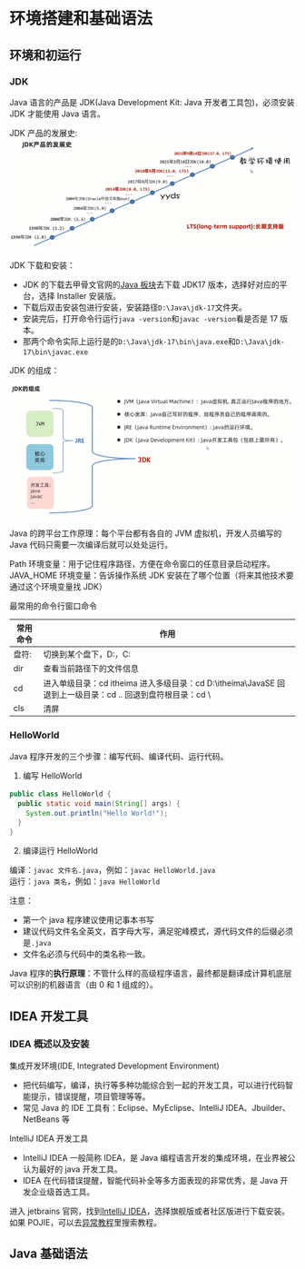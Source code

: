# 环境搭建和基础语法

## 环境和初运行

### JDK

Java 语言的产品是 JDK(Java Development Kit: Java 开发者工具包)，必须安装 JDK 才能使用 Java 语言。

JDK 产品的发展史:  
![JDK产品的发展史](./img/1.环境搭建和基础语法/JDK产品的发展史.png)

JDK 下载和安装：

- JDK 的下载去甲骨文官网的[Java 板块](https://www.oracle.com/java/technologies/downloads/#jdk17-windows)去下载 JDK17 版本，选择好对应的平台，选择 Installer 安装版。
- 下载后双击安装包进行安装，安装路径`D:\Java\jdk-17`文件夹。
- 安装完后，打开命令行运行`java -version`和`javac -version`看是否是 17 版本。
- 那两个命令实际上运行是的`D:\Java\jdk-17\bin\java.exe`和`D:\Java\jdk-17\bin\javac.exe`

JDK 的组成：

![JDK的组成](./img/1.环境搭建和基础语法/JDK的组成.png)

Java 的跨平台工作原理：每个平台都有各自的 JVM 虚拟机，开发人员编写的 Java 代码只需要一次编译后就可以处处运行。

Path 环境变量：用于记住程序路径，方便在命令窗口的任意目录启动程序。
JAVA_HOME 环境变量：告诉操作系统 JDK 安装在了哪个位置（将来其他技术要通过这个环境变量找 JDK）

最常用的命令行窗口命令

| 常用命令 | 作用                                                                                                        |
| -------- | ----------------------------------------------------------------------------------------------------------- |
| 盘符:    | 切换到某个盘下，D:，C:                                                                                      |
| dir      | 查看当前路径下的文件信息                                                                                    |
| cd       | 进入单级目录：cd itheima 进入多级目录：cd D:\itheima\JavaSE 回退到上一级目录：cd .. 回退到盘符根目录：cd \  |
| cls      | 清屏                                                                                                        |

### HelloWorld

Java 程序开发的三个步骤：编写代码、编译代码、运行代码。

1. 编写 HelloWorld

```java
public class HelloWorld {
  public static void main(String[] args) {
    System.out.println("Hello World!");
  }
}
```

2. 编译运行 HelloWorld

编译：`javac 文件名.java`，例如：`javac HelloWorld.java`  
运行：`java 类名`，例如：`java HelloWorld`

注意：

- 第一个 java 程序建议使用记事本书写
- 建议代码文件名全英文，首字母大写，满足驼峰模式，源代码文件的后缀必须是`.java`
- 文件名必须与代码中的类名称一致。

Java 程序的**执行原理**：不管什么样的高级程序语言，最终都是翻译成计算机底层可以识别的机器语言（由 0 和 1 组成的）。

## IDEA 开发工具

### IDEA 概述以及安装

集成开发环境(IDE, Integrated Development Environment)

- 把代码编写，编译，执行等多种功能综合到一起的开发工具，可以进行代码智能提示，错误提醒，项目管理等等。
- 常见 Java 的 IDE 工具有：Eclipse、MyEclipse、IntelliJ IDEA、Jbuilder、NetBeans 等

IntelliJ IDEA 开发工具

- IntelliJ IDEA 一般简称 IDEA，是 Java 编程语言开发的集成环境，在业界被公认为最好的 java 开发工具。
- IDEA 在代码错误提醒，智能代码补全等多方面表现的非常优秀，是 Java 开发企业级首选工具。

进入 jetbrains 官网，找到[IntelliJ IDEA](https://www.jetbrains.com/idea/)，选择旗舰版或者社区版进行下载安装。如果 POJIE，可以去[异常教程](https://www.exception.site/essay/idea-reset-eval)里搜索教程。

## Java 基础语法
